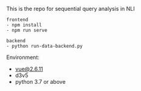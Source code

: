 This is the repo for sequential query analysis in NLI

```
frontend
- npm install
- npm run serve
```

```
backend
- python run-data-backend.py
```


Environment:
- vue@2.6.11
- d3v5
- python 3.7 or above
